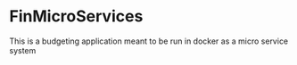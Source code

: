 # FinMicroServices
This is a budgeting application meant to be run in docker as a micro service system

